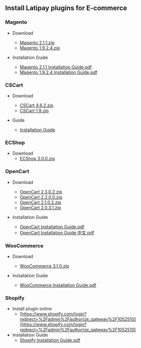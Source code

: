 ## Install Latipay plugins for E-commerce

### Magento
* Download
	* [Magento 2.1.1.zip](https://github.com/Latipay/latipay-2.0-plugin/raw/master/target/magento-2.1.1.zip?1)
	* [Magento 1.9.2.4.zip](https://github.com/Latipay/latipay-2.0-plugin/raw/master/target/magento-1.9.2.4.zip?1)

* Installation Guide
	* [Magento 2.1.1 Installation Guide.pdf](./install/Magento_2.1.1-Latipay_Installation_Guide.pdf)
	* [Magento  1.9.2.4 Installation Guide.pdf](./install/Magento_1.9.2.4-Latipay_Installation_Guide.pdf)


### CSCart
* Download
	* [CSCart 4.6.2.zip](https://github.com/Latipay/latipay-2.0-plugin/raw/master/target/cscart-4.6.2.zip?1)
	* [CSCart 1.9.zip](https://github.com/Latipay/latipay-2.0-plugin/raw/master/target/cscart-1.9.zip?1)

* Guide
	* [Installation Guide](./install/cscart.md)


### ECShop
* Download
	* [ECShop 3.0.0.zip](https://github.com/Latipay/latipay-2.0-plugin/raw/master/target/ecshop-3.0.0.zip?1)

### OpenCart
* Download
	* [OpenCart 2.3.0.2.zip](https://github.com/Latipay/latipay-2.0-plugin/raw/master/target/opencart-2.3.0.2.zip?1)
	* [OpenCart 2.2.0.0.zip](https://github.com/Latipay/latipay-2.0-plugin/raw/master/target/opencart-2.2.0.0.zip?1)
	* [OpenCart 2.1.0.2.zip](https://github.com/Latipay/latipay-2.0-plugin/raw/master/target/opencart-2.1.0.2.zip?1)
	* [OpenCart 2.0.3.1.zip](https://github.com/Latipay/latipay-2.0-plugin/raw/master/target/opencart-2.0.3.1.zip?1)

* Installation Guide
	* [OpenCart Installation Guide.pdf](./install/Opencart-Latipay_Installation_Guide.pdf)
	* [OpenCart Installation Guide 中文.pdf](./install/Opencart-Latipay_Installation_Guide_CN.pdf)


### WooCommerce
* Download
	* [WooCommerce 3.1.0.zip](https://github.com/Latipay/latipay-2.0-plugin/raw/master/target/woocommerce-3.1.0.zip?1)

* Installation Guide
	* [WooCommerce Installation Guide.pdf](./install/Woocommerce_3.1.0-Latipay_lnstallation_Guide.pdf)



### Shopify
* Install plugin online
	* [https://www.shopify.com/login?redirect=%2Fadmin%2Fauthorize_gateway%2F1052510](https://www.shopify.com/login?redirect=%2Fadmin%2Fauthorize_gateway%2F1052510)
* Installation Guide
	* [Shopify Installation Guide.pdf](./install/Shopify-Latipay_Installation_Guide.pdf)
